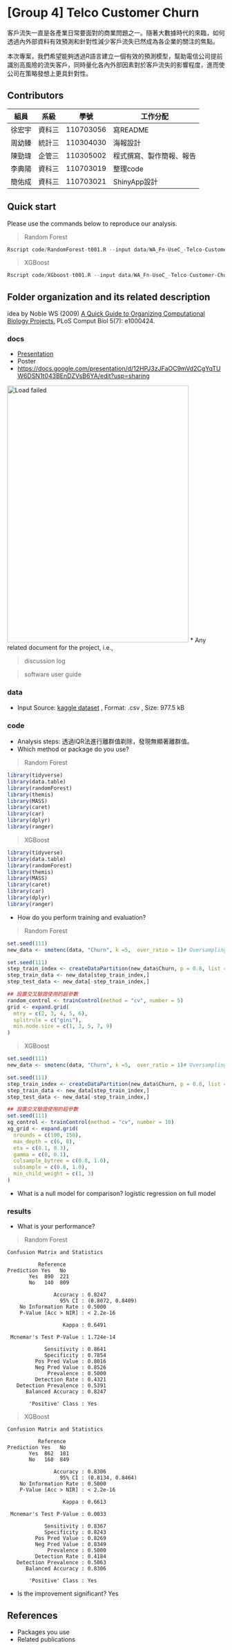 # [Group 4] Telco Customer Churn
客戶流失一直是各產業日常要面對的商業問題之一。隨著大數據時代的來臨，如何透過內外部資料有效預測和針對性減少客戶流失已然成為各企業的關注的焦點。

本次專案，我們希望能夠透過R語言建立一個有效的預測模型，幫助電信公司提前識別高風險的流失客戶，同時量化各內外部因素對於客戶流失的影響程度，進而使公司在策略發想上更具針對性。


## Contributors
|組員|系級|學號|工作分配|
|-|-|-|-|
|徐宏宇|資科三|110703056|寫README|
|周幼臻|統計三|110304030|海報設計|
|陳勁瑋|企管三|110305002|程式撰寫、製作簡報、報告|
|李典陽|資科三|110703019|整理code|
|簡佑成|資科三|110703021|ShinyApp設計|
## Quick start
Please use the commands below to reproduce our analysis.
> Random Forest
```R
Rscript code/RandomForest-t001.R --input data/WA_Fn-UseC_-Telco-Customer-Churn.csv --output results/performance.tsv
```
> XGBoost
```R
Rscript code/XGboost-t001.R --input data/WA_Fn-UseC_-Telco-Customer-Churn.csv --output results/performance.tsv
```

## Folder organization and its related description
idea by Noble WS (2009) [A Quick Guide to Organizing Computational Biology Projects.](https://journals.plos.org/ploscompbiol/article?id=10.1371/journal.pcbi.1000424) PLoS Comput Biol 5(7): e1000424.

### docs
* [Presentation](docs/DS.pdf)
* Poster
* https://docs.google.com/presentation/d/12HPJ3zJFaOC9mVd2CgYqTUW6DSN1t043BEnDZVsB6YA/edit?usp=sharing
<img src="docs/poster.png" alt="Load failed" width="420" height="594">
* Any related document for the project, i.e.,

> discussion log

> software user guide

### data
* Input
Source: [kaggle dataset](https://www.kaggle.com/datasets/blastchar/telco-customer-churn/data)
, Format: .csv
, Size: 977.5 kB

### code
* Analysis steps: 透過IQR法進行離群值剃除，發現無顯著離群值。
* Which method or package do you use?
> Random Forest
```R
library(tidyverse)
library(data.table)
library(randomForest)
library(themis)
library(MASS)
library(caret)
library(car)
library(dplyr)
library(ranger)
```
> XGBoost
```R
library(tidyverse)
library(data.table)
library(randomForest)
library(themis)
library(MASS)
library(caret)
library(car)
library(dplyr)
library(ranger)
```
* How do you perform training and evaluation?
> Random Forest
```R
set.seed(111)
new_data <- smotenc(data, "Churn", k =5,  over_ratio = 1)# Oversampling

set.seed(111)
step_train_index <- createDataPartition(new_data$Churn, p = 0.8, list = FALSE)
step_train_data <- new_data[step_train_index,]
step_test_data <- new_data[-step_train_index,]

## 設置交叉驗證使用的超參數
random_control <- trainControl(method = "cv", number = 5)
grid <- expand.grid(
  mtry = c(2, 3, 4, 5, 6),
  splitrule = c("gini"),
  min.node.size = c(1, 3, 5, 7, 9)
)
```
> XGBoost
```R
set.seed(111)
new_data <- smotenc(data, "Churn", k =5,  over_ratio = 1)# Oversampling

set.seed(111)
step_train_index <- createDataPartition(new_data$Churn, p = 0.8, list = FALSE)
step_train_data <- new_data[step_train_index,]
step_test_data <- new_data[-step_train_index,]

## 設置交叉驗證使用的超參數
set.seed(111)
xg_control <- trainControl(method = "cv", number = 10)
xg_grid <- expand.grid(
  nrounds = c(100, 150),
  max_depth = c(6, 8),
  eta = c(0.1, 0.3),
  gamma = c(0, 0.1),
  colsample_bytree = c(0.8, 1.0),
  subsample = c(0.8, 1.0),
  min_child_weight = c(1, 3)
)
```
* What is a null model for comparison? logistic regression on full model

### results
* What is your performance?
> Random Forest
```
Confusion Matrix and Statistics

          Reference
Prediction Yes   No
       Yes  890  221
       No   140  809

               Accuracy : 0.8247
                 95% CI : (0.8072, 0.8409)
    No Information Rate : 0.5000
    P-Value [Acc > NIR] : < 2.2e-16

                  Kappa : 0.6491

 Mcnemar's Test P-Value : 1.724e-14

            Sensitivity : 0.8641
            Specificity : 0.7854
         Pos Pred Value : 0.8016
         Neg Pred Value : 0.8526
             Prevalence : 0.5000
         Detection Rate : 0.4321
   Detection Prevalence : 0.5391
      Balanced Accuracy : 0.8247

       'Positive' Class : Yes
```
> XGBoost
```
Confusion Matrix and Statistics

          Reference
Prediction Yes   No
       Yes  862  181
       No   168  849

               Accuracy : 0.8306
                 95% CI : (0.8134, 0.8464)
    No Information Rate : 0.5000
    P-Value [Acc > NIR] : < 2.2e-16

                  Kappa : 0.6613

 Mcnemar's Test P-Value : 0.0033

            Sensitivity : 0.8367
            Specificity : 0.8243
         Pos Pred Value : 0.8269
         Neg Pred Value : 0.8349
             Prevalence : 0.5000
         Detection Rate : 0.4184
   Detection Prevalence : 0.5063
      Balanced Accuracy : 0.8306

       'Positive' Class : Yes
```
* Is the improvement significant?  Yes

## References
* Packages you use
* Related publications
